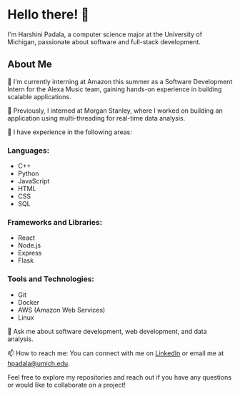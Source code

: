 # Hello there! 👋

I'm Harshini Padala, a computer science major at the University of Michigan, passionate about software and full-stack development.

## About Me

🔭 I'm currently interning at Amazon this summer as a Software Development Intern for the Alexa Music team, gaining hands-on experience in building scalable applications.

💼 Previously, I interned at Morgan Stanley, where I worked on building an application using multi-threading for real-time data analysis.

🌱 I have experience in the following areas:

### Languages:
- C++
- Python
- JavaScript
- HTML
- CSS
- SQL

### Frameworks and Libraries:
- React
- Node.js
- Express
- Flask

### Tools and Technologies:
- Git
- Docker
- AWS (Amazon Web Services)
- Linux

💬 Ask me about software development, web development, and data analysis.

📫 How to reach me: You can connect with me on [LinkedIn](https://www.linkedin.com/in/harshinipadala/) or email me at hpadala@umich.edu.

Feel free to explore my repositories and reach out if you have any questions or would like to collaborate on a project!

